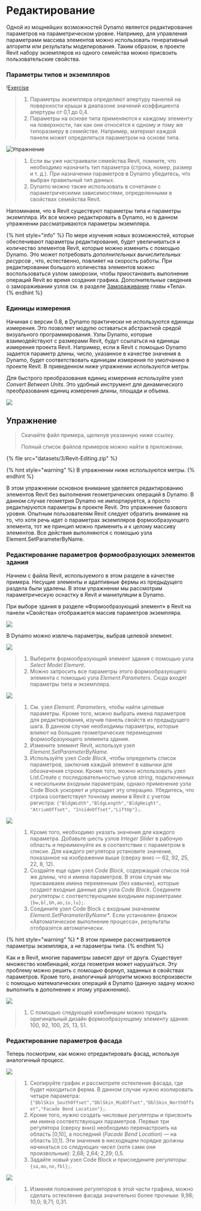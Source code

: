 # Редактирование

Одной из мощнейших возможностей Dynamo является редактирование параметров на параметрическом уровне. Например, для управления параметрами массива элементов можно использовать генеративный алгоритм или результаты моделирования. Таким образом, в проекте Revit набору экземпляров из одного семейства можно присвоить пользовательские свойства.

### Параметры типов и экземпляров

\![Exercise](<../.gitbook/assets/32 (2).jpg>)

> 1. Параметры экземпляра определяют апертуру панелей на поверхности крыши в диапазоне значений коэффициента апертуры от 0,1 до 0,4.
> 2. Параметры на основе типа применяются к каждому элементу на поверхности, так как они относятся к одному и тому же типоразмеру в семействе. Например, материал каждой панели может определяться параметром на основе типа.

![Упражнение](../.gitbook/assets/params.jpg)

> 1. Если вы уже настраивали семейства Revit, помните, что необходимо назначить тип параметра (строка, номер, размер и т. д.). При назначении параметров в Dynamo убедитесь, что выбран правильный тип данных.
> 2. Dynamo можно также использовать в сочетании с параметрическими зависимостями, определенными в свойствах семейства Revit.

Напоминаем, что в Revit существуют параметры типа и параметры экземпляра. Их все можно редактировать в Dynamo, но в данном упражнении рассматриваются параметры экземпляра.

{% hint style="info" %} По мере изучения новых возможностей, которые обеспечивают параметры редактирования, будет увеличиваться и количество элементов Revit, которые можно изменить с помощью Dynamo. Это может потребовать _дополнительных вычислительных ресурсов_ , что, естественно, повлияет на скорость работы. При редактировании большого количества элементов можно воспользоваться узлом заморозки, чтобы приостановить выполнение операций Revit во время создания графика. Дополнительные сведения о замораживании узлов см. в разделе [Замораживание](../5\_essential\_nodes\_and\_concepts/5-2\_geometry-for-computational-design/6-solids.md) главы «Тела». {% endhint %}

### Единицы измерения

Начиная с версии 0.8, в Dynamo практически не используются единицы измерения. Это позволяет модулю оставаться абстрактной средой визуального программирования. Узлы Dynamo, которые взаимодействуют с размерами Revit, будут ссылаться на единицы измерения проекта Revit. Например, если в Revit с помощью Dynamo задается параметр длины, число, указанное в качестве значения в Dynamo, будет соответствовать единицам измерения по умолчанию в проекте Revit. В приведенном ниже упражнении используются метры.

Для быстрого преобразования единиц измерения используйте узел _Convert Between Units_. Это удобный инструмент для динамического преобразования единиц измерения длины, площади и объема.

![](images/3/editing-units.jpg)

## Упражнение

> Скачайте файл примера, щелкнув указанную ниже ссылку.
>
> Полный список файлов примеров можно найти в приложении.

{% file src="datasets/3/Revit-Editing.zip" %}

{% hint style="warning" %} В упражнении ниже используются метры. {% endhint %}

В этом упражнении основное внимание уделяется редактированию элементов Revit без выполнения геометрических операций в Dynamo. В данном случае геометрия Dynamo не импортируется, а просто редактируются параметры в проекте Revit. Это упражнение базового уровня. Опытным пользователям Revit следует обратить внимание на то, что хотя речь идет о параметрах экземпляров формообразующего элемента, тот же принцип можно применить и к целому массиву элементов. Все действия выполняются с помощью узла Element.SetParameterByName.

### Редактирование параметров формообразующих элементов здания

Начнем с файла Revit, используемого в этом разделе в качестве примера. Несущие элементы и адаптивные фермы из предыдущего раздела были удалены. В этом упражнении мы рассмотрим параметрическую оснастку в Revit и манипуляции в Dynamo.

При выборе здания в разделе «Формообразующий элемент» в Revit на панели «Свойства» отображается массив параметров экземпляра.

![](images/3/editing-exercise01.jpg)

В Dynamo можно извлечь параметры, выбрав целевой элемент.

![](images/3/editing-exercise02.jpg)

> 1. Выберите формообразующий элемент здания с помощью узла _Select Model Element_.
> 2. Можно запросить все параметры этого формообразующего элемента с помощью узла _Element.Parameters_. Сюда входят параметры типа и экземпляра.

![](images/3/editing-exercise03.jpg)

> 1. См. узел _Element. Parameters_, чтобы найти целевые параметры. Кроме того, можно выбрать имена параметров для редактирования, изучив панель свойств из предыдущего шага. В данном случае необходимы параметры, которые влияют на большие геометрические перемещения формообразующего элемента здания.
> 2. Измените элемент Revit, используя узел _Element.SetParameterByName_.
> 3. Используйте узел _Code Block_, чтобы определить список параметров, заключив каждый элемент в кавычки для обозначения строки. Кроме того, можно использовать узел List.Create с последовательностью узлов _string_, подключенных к нескольким входным параметрам, однако применение узла Code Block ускоряет и упрощает эту операцию. Убедитесь, что строка соответствует точному имени в Revit с учетом регистра: `{"BldgWidth","BldgLength","BldgHeight", "AtriumOffset", "InsideOffset","LiftUp"};`.

![](images/3/editing-exercise04.jpg)

> 1. Кроме того, необходимо указать значения для каждого параметра. Добавьте шесть узлов _Integer Slider_ в рабочую область и переименуйте их в соответствии с параметром в списке. Для каждого регулятора установите значение, показанное на изображении выше (сверху вниз — 62, 92, 25, 22, 8, 12).
> 2. Создайте еще один узел _Code Block_, содержащий список той же длины, что и имена параметров. В этом случае мы присваиваем имена переменным (без кавычек), которые создают входные данные для узла _Code Block_. Соедините _регуляторы_ с соответствующими входными параметрами: `{bw,bl,bh,ao,io,lu};`.
> 3. Соедините узел Code Block с входным значением _Element.SetParameterByName*_. Если установлен флажок «Автоматическое выполнение процесса», результаты отобразятся автоматически.

{% hint style="warning" %} * В этом примере рассматриваются параметры экземпляра, а не параметры типа. {% endhint %}

Как и в Revit, многие параметры зависят друг от друга. Существует множество комбинаций, когда геометрия может нарушаться. Эту проблему можно решить с помощью формул, заданных в свойствах параметров. Кроме того, аналогичный алгоритм можно воспроизвести с помощью математических операций в Dynamo (данную задачу можно выполнить в дополнение к этому упражнению).

![](images/3/editing-exercise05.jpg)

> 1. С помощью следующей комбинации можно придать оригинальный дизайн формообразующему элементу здания: 100, 92, 100, 25, 13, 51.

### Редактирование параметров фасада

Теперь посмотрим, как можно отредактировать фасад, используя аналогичный процесс.

![](images/3/editing-exercise06.jpg)

> 1. Скопируйте график и рассмотрите остекление фасада, где будет находиться ферма. В данном случае нужно изолировать четыре параметра: `{"DblSkin_SouthOffset","DblSkin_MidOffset","DblSkin_NorthOffset","Facade Bend Location"};`.
> 2. Кроме того, нужно создать _числовые регуляторы_ и присвоить им имена соответствующих параметров. Первые три регулятора (сверху вниз) необходимо перенастроить на область [0,10], а последний (_Facade Bend Location_) — на область [0,1]. Эти значения в нисходящем порядке должны начинаться со следующих чисел (хотя сами они произвольные): 2,68; 2,64; 2,29; 0,5.
> 3. Задайте новый узел Code Block и присоедините регуляторы: `{so,mo,no,fbl};`.

![](images/3/editing-exercise07.jpg)

> 1. Изменяя положение _регуляторов_ в этой части графика, можно сделать остекление фасада значительно более прочным: 9,98; 10,0; 9,71; 0,31.
